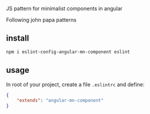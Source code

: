 JS pattern for minimalist components in angular

Following john papa patterns

<!-- - no semicolons
- single quotes
... -->

## install

```sh
npm i eslint-config-angular-mn-component eslint
```

## usage

In root of your project, create a file `.eslintrc` and define:

```json
{
    "extends": "angular-mn-component"
}
```
